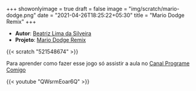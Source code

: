 +++
showonlyimage = true
draft = false
image = "img/scratch/mario-dodge.png"
date = "2021-04-26T18:25:22+05:30"
title = "Mario Dodge Remix"
+++

- **Autor**: [Beatriz Lima da Silveira](../../about/)
- **Projeto**: [Mario Dodge Remix](https://scratch.mit.edu/projects/521548674/)

{{< scratch "521548674" >}}

Para aprender como fazer esse jogo só assistir a aula no [Canal Programe Comigo](https://www.youtube.com/channel/UCH0h--aOaXqmcnSqlso20zA)

{{< youtube "QWsrmEoar6Q" >}}